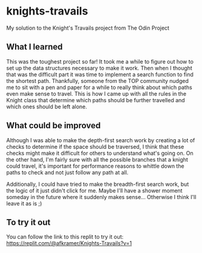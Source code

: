 # knights-travails
My solution to the Knight's Travails project from The Odin Project

## What I learned
This was the toughest project so far! It took me a while to figure out how to set up the data structures necessary to make it work. Then when I thought that was the difficult part it was time to implement a search function to find the shortest path. Thankfully, someone from the TOP community nudged me to sit with a pen and paper for a while to really think about which paths even make sense to travel. This is how I came up with all the rules in the Knight class that determine which paths should be further travelled and which ones should be left alone.

## What could be improved
Although I was able to make the depth-first search work by creating a lot of checks to determine if the space should be traversed, I think that these checks might make it difficult for others to understand what's going on. On the other hand, I'm fairly sure with all the possible branches that a knight could travel, it's important for performance reasons to whittle down the paths to check and not just follow any path at all.

Additionally, I could have tried to make the breadth-first search work, but the logic of it just didn't click for me. Maybe I'll have a shower moment someday in the future where it suddenly makes sense... Otherwise I think I'll leave it as is ;)

## To try it out
You can follow the link to this replit to try it out: https://replit.com/@afkramer/Knights-Travails?v=1